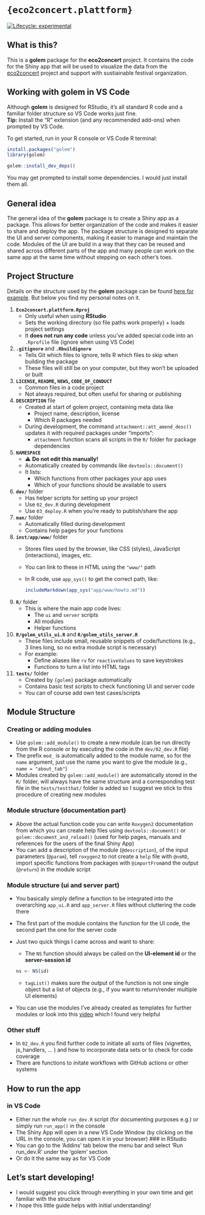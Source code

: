 
<!-- README.md is generated from README.Rmd. Please edit that file -->

# `{eco2concert.plattform}`

<!-- badges: start -->

[![Lifecycle:
experimental](https://img.shields.io/badge/lifecycle-experimental-orange.svg)](https://lifecycle.r-lib.org/articles/stages.html#experimental)
<!-- badges: end -->

## What is this?

This is a **golem** package for the **eco2concert** project. It contains
the code for the Shiny app that will be used to visualize the data from
the
[eco2concert](https://www.bmv.de/SharedDocs/DE/Artikel/DG/mfund-projekte/eco2concert.html)
project and support with sustiainable festival organization.

## Working with **golem** in VS Code

Although **golem** is designed for RStudio, it’s all standard R code and
a familiar folder structure so VS Code works just fine.  
**Tip:** Install the “R” extension (and any recommended add-ons) when
prompted by VS Code.

To get started, run in your R console or VS Code R terminal:

``` r
install.packages("golem")
library(golem)

golem::install_dev_deps()
```

You may get prompted to install some dependencies. I would just install
them all.

## General idea

The general idea of the **golem** package is to create a Shiny app as a
package. This allows for better organization of the code and makes it
easier to share and deploy the app. The package structure is designed to
separate the UI and server components, making it easier to manage and
maintain the code. Modules of the UI are build in a way that they can be
reused and shared across different parts of the app and many people can
work on the same app at the same time without stepping on each other’s
toes.

## Project Structure

Details on the structure used by the **golem** package can be found
[here for example](https://engineering-shiny.org/golem.html). But below
you find my personal notes on it.

1.  **`Eco2concert.plattform.Rproj`**
    - Only useful when using **RStudio**  
    - Sets the working directory (so file paths work properly) + loads
      project settings  
    - It **does not run any code** unless you’ve added special code into
      an `.Rprofile` file (ignore when using VS Code)
2.  **`.gitignore`** and **`.Rbuildignore`**
    - Tells Git which files to ignore, tells R which files to skip when
      building the package  
    - These files will still be on your computer, but they won’t be
      uploaded or built
3.  **`LICENSE`, `README`, `NEWS`, `CODE_OF_CONDUCT`**
    - Common files in a code project  
    - Not always required, but often useful for sharing or publishing
4.  **`DESCRIPTION`** file
    - Created at start of golem project, containing meta data like
      - Project name, description, license  
      - Which R packages needed  
    - During development, the command `attachment::att_amend_desc()`
      updates it with required packages under “imports”:
      - `attachment` function scans all scripts in the `R/` folder for
        package dependencies
5.  **`NAMESPACE`**
    - ⚠️ **Do not edit this manually!**  
    - Automatically created by commands like `devtools::document()`  
    - It lists:
      - Which functions from other packages your app uses  
      - Which of your functions should be available to users
6.  **`dev/`** folder
    - Has helper scripts for setting up your project  
    - Use `02_dev.R` during development  
    - Use `03_deploy.R` when you’re ready to publish/share the app
7.  **`man/`** folder
    - Automatically filled during development  
    - Contains help pages for your functions
8.  **`inst/app/www/`** folder
    - Stores files used by the browser, like CSS (styles), JavaScript
      (interactions), images, etc.  

    - You can link to these in HTML using the `"www/"` path  

    - In R code, use `app_sys()` to get the correct path, like:

      ``` r
      includeMarkdown(app_sys("app/www/howto.md"))
      ```
9.  **`R/`** folder
    - This is where the main app code lives:
      - The `ui` and `server` scripts  
      - All modules  
      - Helper functions
10. **`R/golem_utils_ui.R`** and **`R/golem_utils_server.R`**
    - These files include small, reusable snippets of code/functions
      (e.g., 3 lines long, so no extra module script is necessary)
    - For example:
      - Define aliases like `rv` for `reactiveValues` to save keystrokes
      - Functions to turn a list into HTML tags
11. **`tests/`** folder
    - Created by `{golem}` package automatically  
    - Contains basic test scripts to check functioning UI and server
      code  
    - You can of course add own test cases/scripts

## Module Structure

### Creating or adding modules

- Use `golem::add_module()` to create a new module (can be run directly
  from the R console or by executing the code in the `dev/02_dev.R`
  file)
- The prefix `mod_` is automatically added to the module name, so for
  the `name` argument, just use the name you want to give the module
  (e.g., `name = "about_tab"`)
- Modules created by `golem::add_module()` are automatically stored in
  the `R/` folder, will always have the same structure and a
  corresponding test file in the `tests/testthat/` folder is added so I
  suggest we stick to this procedure of creating new modules

### Module structure (documentation part)

- Above the actual function code you can write `Roxygen2` documentation
  from which you can create help files using `devtools::document()` or
  `golem::document_and_reload()` (used for help pages, manuals and
  references for the users of the final Shiny App)
- You can add a description of the module (`@description`), of the input
  parameters (`@param`), tell `roxygen2` to not create a `help` file
  with `@noRD`, import specific functions from packages with
  `@importFrom`and the output (`@return`) in the module script

### Module structure (ui and server part)

- You basically simply define a function to be integrated into the
  overarching `app_ui.R` and `app_server.R` files without cluttering the
  code there
- The first part of the module contains the function for the UI code,
  the second part the one for the server code
- Just two quick things I came across and want to share:
  - The `NS` function should always be called on the **UI-element id**
    or the **server-session id**

  ``` r
  ns <- NS(id)
  ```

  - `tagList()` makes sure the output of the function is not one single
    object but a list of objects (e.g., if you want to return/render
    multiple UI elements)
- You can use the modules I’ve already created as templates for further
  modules or look into this
  [video](https://www.youtube.com/watch?v=_zm2GuSrZ14&t=6319s) which I
  found very helpful

### Other stuff

- In `02_dev.R` you find further code to initiate all sorts of files
  (vignettes, js_handlers, … ) and how to incorporate data sets or to
  check for code coverage
- There are functions to initate workflows with GitHub actions or other
  systems

## How to run the app

### in VS Code

- Either run the whole `run_dev.R` script (for documenting purposes
  e.g.) or simply run `run_app()` in the console
- The Shiny App will open in a new VS Code Window (by clicking on the
  URL in the console, you can open it in your browser) \### in RStudio
- You can go to the ‘Addins’ tab below the menu bar and select ‘Run
  run_dev.R’ under the ‘golem’ section  
- Or do it the same way as for VS Code

## Let’s start developing!

- I would suggest you click through everything in your own time and get
  familiar with the structure
- I hope this little guide helps with initial understanding!
